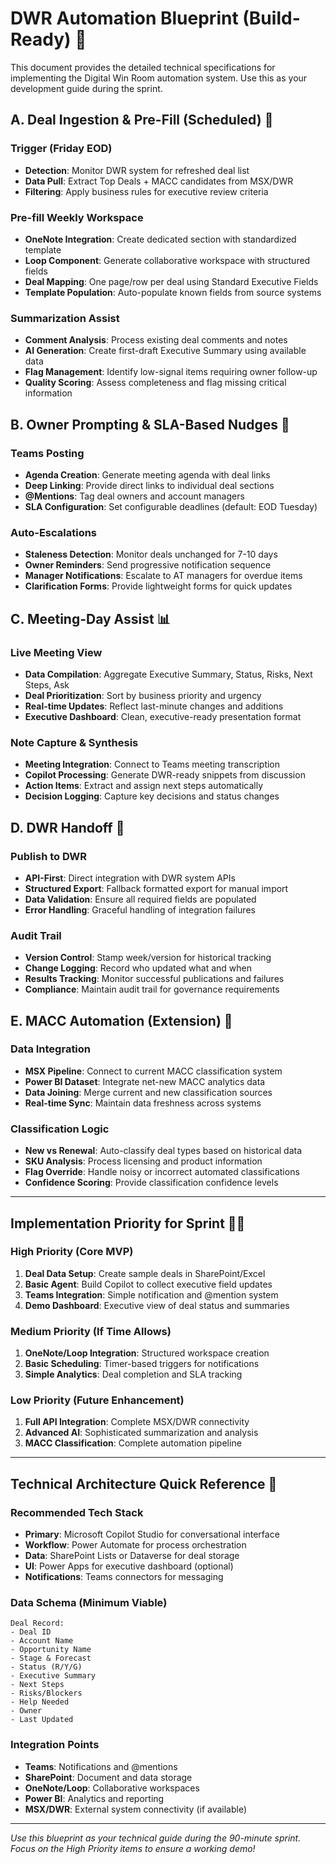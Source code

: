 # DWR Automation Blueprint (Build-Ready) 🔧

This document provides the detailed technical specifications for implementing the Digital Win Room automation system. Use this as your development guide during the sprint.

## A. Deal Ingestion & Pre-Fill (Scheduled) 📅

### Trigger (Friday EOD)
- **Detection**: Monitor DWR system for refreshed deal list
- **Data Pull**: Extract Top Deals + MACC candidates from MSX/DWR
- **Filtering**: Apply business rules for executive review criteria

### Pre-fill Weekly Workspace
- **OneNote Integration**: Create dedicated section with standardized template
- **Loop Component**: Generate collaborative workspace with structured fields
- **Deal Mapping**: One page/row per deal using Standard Executive Fields
- **Template Population**: Auto-populate known fields from source systems

### Summarization Assist
- **Comment Analysis**: Process existing deal comments and notes
- **AI Generation**: Create first-draft Executive Summary using available data
- **Flag Management**: Identify low-signal items requiring owner follow-up
- **Quality Scoring**: Assess completeness and flag missing critical information

## B. Owner Prompting & SLA-Based Nudges 📢

### Teams Posting
- **Agenda Creation**: Generate meeting agenda with deal links
- **Deep Linking**: Provide direct links to individual deal sections
- **@Mentions**: Tag deal owners and account managers
- **SLA Configuration**: Set configurable deadlines (default: EOD Tuesday)

### Auto-Escalations
- **Staleness Detection**: Monitor deals unchanged for 7-10 days
- **Owner Reminders**: Send progressive notification sequence
- **Manager Notifications**: Escalate to AT managers for overdue items
- **Clarification Forms**: Provide lightweight forms for quick updates

## C. Meeting-Day Assist 📊

### Live Meeting View
- **Data Compilation**: Aggregate Executive Summary, Status, Risks, Next Steps, Ask
- **Deal Prioritization**: Sort by business priority and urgency
- **Real-time Updates**: Reflect last-minute changes and additions
- **Executive Dashboard**: Clean, executive-ready presentation format

### Note Capture & Synthesis
- **Meeting Integration**: Connect to Teams meeting transcription
- **Copilot Processing**: Generate DWR-ready snippets from discussion
- **Action Items**: Extract and assign next steps automatically
- **Decision Logging**: Capture key decisions and status changes

## D. DWR Handoff 🔄

### Publish to DWR
- **API-First**: Direct integration with DWR system APIs
- **Structured Export**: Fallback formatted export for manual import
- **Data Validation**: Ensure all required fields are populated
- **Error Handling**: Graceful handling of integration failures

### Audit Trail
- **Version Control**: Stamp week/version for historical tracking
- **Change Logging**: Record who updated what and when
- **Results Tracking**: Monitor successful publications and failures
- **Compliance**: Maintain audit trail for governance requirements

## E. MACC Automation (Extension) 🤖

### Data Integration
- **MSX Pipeline**: Connect to current MACC classification system
- **Power BI Dataset**: Integrate net-new MACC analytics data
- **Data Joining**: Merge current and new classification sources
- **Real-time Sync**: Maintain data freshness across systems

### Classification Logic
- **New vs Renewal**: Auto-classify deal types based on historical data
- **SKU Analysis**: Process licensing and product information
- **Flag Override**: Handle noisy or incorrect automated classifications
- **Confidence Scoring**: Provide classification confidence levels

---

## Implementation Priority for Sprint 🏃‍♂️

### **High Priority (Core MVP)**
1. **Deal Data Setup**: Create sample deals in SharePoint/Excel
2. **Basic Agent**: Build Copilot to collect executive field updates
3. **Teams Integration**: Simple notification and @mention system
4. **Demo Dashboard**: Executive view of deal status and summaries

### **Medium Priority (If Time Allows)**
1. **OneNote/Loop Integration**: Structured workspace creation
2. **Basic Scheduling**: Timer-based triggers for notifications
3. **Simple Analytics**: Deal completion and SLA tracking

### **Low Priority (Future Enhancement)**
1. **Full API Integration**: Complete MSX/DWR connectivity
2. **Advanced AI**: Sophisticated summarization and analysis
3. **MACC Classification**: Complete automation pipeline

---

## Technical Architecture Quick Reference 🔧

### **Recommended Tech Stack**
- **Primary**: Microsoft Copilot Studio for conversational interface
- **Workflow**: Power Automate for process orchestration
- **Data**: SharePoint Lists or Dataverse for deal storage
- **UI**: Power Apps for executive dashboard (optional)
- **Notifications**: Teams connectors for messaging

### **Data Schema (Minimum Viable)**
```
Deal Record:
- Deal ID
- Account Name
- Opportunity Name
- Stage & Forecast
- Status (R/Y/G)
- Executive Summary
- Next Steps
- Risks/Blockers
- Help Needed
- Owner
- Last Updated
```

### **Integration Points**
- **Teams**: Notifications and @mentions
- **SharePoint**: Document and data storage
- **OneNote/Loop**: Collaborative workspaces
- **Power BI**: Analytics and reporting
- **MSX/DWR**: External system connectivity (if available)

---

*Use this blueprint as your technical guide during the 90-minute sprint. Focus on the High Priority items to ensure a working demo!*